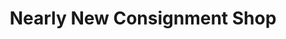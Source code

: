 ---
title: "Nearly New Consignment Shop"
url: /mequon/nearly-new-consignment-shop/
shop: clothes
---
